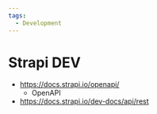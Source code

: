 ```yaml
---
tags:
  - Development
---
```


# Strapi DEV

- https://docs.strapi.io/openapi/
  - OpenAPI
- https://docs.strapi.io/dev-docs/api/rest
